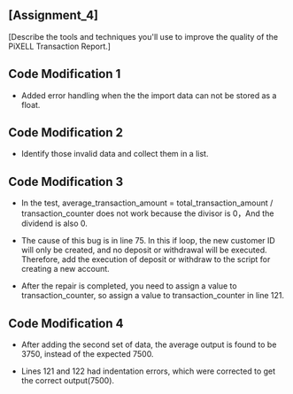 ## [Assignment_4]

[Describe the tools and techniques you'll use to improve the quality of the PiXELL Transaction Report.]


## Code Modification 1

- Added error handling when the the import data can not be stored as a float.

## Code Modification 2

- Identify those invalid data and collect them in a list.

## Code Modification 3

- In the test, average_transaction_amount = total_transaction_amount / transaction_counter does not work because the divisor is 0，And the dividend is also 0.

- The cause of this bug is in line 75. In this if loop, the new customer ID will only be created, and no deposit or withdrawal will be executed. Therefore, add the execution of deposit or withdraw to the script for creating a new account.

- After the repair is completed, you need to assign a value to transaction_counter, so assign a value to transaction_counter in line 121.

## Code Modification 4

- After adding the second set of data, the average output is found to be 3750, instead of the expected 7500.

- Lines 121 and 122 had indentation errors, which were corrected to get the correct output(7500).